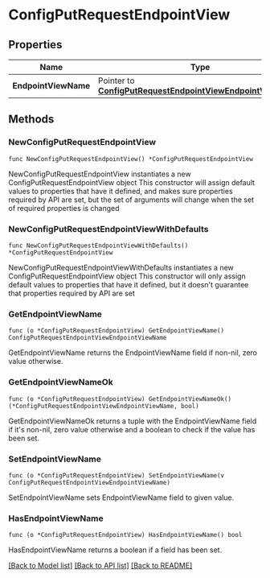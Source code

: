 # ConfigPutRequestEndpointView

## Properties

Name | Type | Description | Notes
------------ | ------------- | ------------- | -------------
**EndpointViewName** | Pointer to [**ConfigPutRequestEndpointViewEndpointViewName**](ConfigPutRequestEndpointViewEndpointViewName.md) |  | [optional] 

## Methods

### NewConfigPutRequestEndpointView

`func NewConfigPutRequestEndpointView() *ConfigPutRequestEndpointView`

NewConfigPutRequestEndpointView instantiates a new ConfigPutRequestEndpointView object
This constructor will assign default values to properties that have it defined,
and makes sure properties required by API are set, but the set of arguments
will change when the set of required properties is changed

### NewConfigPutRequestEndpointViewWithDefaults

`func NewConfigPutRequestEndpointViewWithDefaults() *ConfigPutRequestEndpointView`

NewConfigPutRequestEndpointViewWithDefaults instantiates a new ConfigPutRequestEndpointView object
This constructor will only assign default values to properties that have it defined,
but it doesn't guarantee that properties required by API are set

### GetEndpointViewName

`func (o *ConfigPutRequestEndpointView) GetEndpointViewName() ConfigPutRequestEndpointViewEndpointViewName`

GetEndpointViewName returns the EndpointViewName field if non-nil, zero value otherwise.

### GetEndpointViewNameOk

`func (o *ConfigPutRequestEndpointView) GetEndpointViewNameOk() (*ConfigPutRequestEndpointViewEndpointViewName, bool)`

GetEndpointViewNameOk returns a tuple with the EndpointViewName field if it's non-nil, zero value otherwise
and a boolean to check if the value has been set.

### SetEndpointViewName

`func (o *ConfigPutRequestEndpointView) SetEndpointViewName(v ConfigPutRequestEndpointViewEndpointViewName)`

SetEndpointViewName sets EndpointViewName field to given value.

### HasEndpointViewName

`func (o *ConfigPutRequestEndpointView) HasEndpointViewName() bool`

HasEndpointViewName returns a boolean if a field has been set.


[[Back to Model list]](../README.md#documentation-for-models) [[Back to API list]](../README.md#documentation-for-api-endpoints) [[Back to README]](../README.md)


